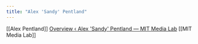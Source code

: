 ```yaml
---
title: "Alex 'Sandy' Pentland"
---
```


[[Alex Pentland]]
[Overview ‹ Alex 'Sandy' Pentland — MIT Media Lab](https://www.media.mit.edu/people/sandy/overview/)
[[MIT Media Lab]]
